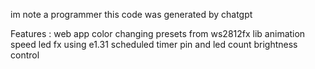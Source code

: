 im note a programmer this code was generated by chatgpt 

Features :
web app 
color changing 
presets from ws2812fx lib
animation speed
led fx using e1.31
scheduled timer 
pin and led count 
brightness control 

